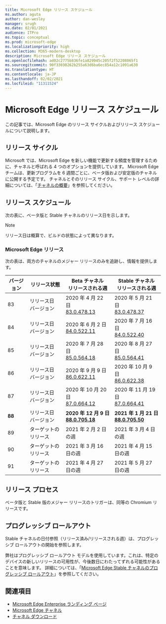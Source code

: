 ```yaml
---
title: Microsoft Edge リリース スケジュール
ms.author: aguta
author: dan-wesley
manager: srugh
ms.date: 02/01/2021
audience: ITPro
ms.topic: conceptual
ms.prod: microsoft-edge
ms.localizationpriority: high
ms.collection: M365-modern-desktop
description: Microsoft Edge リリース スケジュール
ms.openlocfilehash: ad02c2775b836fe1a829945c205f2f52208065f1
ms.sourcegitcommit: 90f33698262b255a63d6ba6ec854a12c1091a630
ms.translationtype: HT
ms.contentlocale: ja-JP
ms.lasthandoff: 02/02/2021
ms.locfileid: "11311524"
---
```

# Microsoft Edge リリース スケジュール

この記事では、Microsoft Edge のリリース サイクルおよびリリース スケジュールについて説明します。

## リリース サイクル

Microsoft では、Microsoft Edge を新しい機能で更新する頻度を管理するために、チャネルと呼ばれる 4 つのオプションを提供しています。 Microsoft Edge チームは、更新プログラムを 6 週間ごとに、ベータ版および安定版のチャネルに公開する予定です。 チャネルとそのリリース サイクル、サポート レベルの詳細については、「[チャネルの概要](https://docs.microsoft.com/DeployEdge/microsoft-edge-channels#channel-overview)」を参照してください。

## リリース スケジュール

次の表に、ベータ版と Stable チャネルのリリース日を示します。

> [!NOTE]
> リリース日は概算で、ビルドの状態によって異なります。

### Microsoft Edge リリース

次の表は、両方のチャネルのメジャー リリースのみを追跡し、情報を提供します。

| バージョン | リリース状態 | Beta チャネル<br>リリースされる週 | Stable チャネル<br>リリースされる週 |
|---------|-----|------|--------|
| 83 | リリース日<br>バージョン | 2020 年 4 月 22 日<br>[83.0.478.13](https://docs.microsoft.com/DeployEdge/microsoft-edge-relnote-archive-beta-channel#version-83047813-april-22) | 2020 年 5 月 21 日<br> [83.0.478.37](https://docs.microsoft.com/DeployEdge/microsoft-edge-relnote-archive-stable-channel#version-83047837-may-21) |
| 84 | リリース日<br>バージョン | 2020 年 6 月 2 日<br>[84.0.522.11](https://docs.microsoft.com/DeployEdge/microsoft-edge-relnote-archive-beta-channel#version-84052211-june-2) | 2020 年 7 月 16 日<br> [84.0.522.40](https://docs.microsoft.com/DeployEdge/microsoft-edge-relnote-archive-stable-channel#version-84052240-july-16) |
| 85 | リリース日<br>バージョン | 2020 年 7 月 28 日<br>[85.0.564.18](https://docs.microsoft.com/DeployEdge/microsoft-edge-relnote-archive-beta-channel#version-85056418-july-28)  | 2020 年 8 月 27 日<br>[85.0.564.41](https://docs.microsoft.com/DeployEdge/microsoft-edge-relnote-stable-channel#version-85056441-august-27) |
| 86 | リリース日<br>バージョン | 2020 年 9 月 9 日<br>[86.0.622.11](https://docs.microsoft.com/DeployEdge/microsoft-edge-relnote-beta-channel#version-86062211-september-9) | 2020 年 10 月 9 日<br>[86.0.622.38](https://docs.microsoft.com/deployedge/microsoft-edge-relnote-stable-channel#version-86062238-october-9) |
| 87 | リリース日<br>バージョン | 2020 年 10 月 20 日<br>[87.0.664.12](https://docs.microsoft.com/deployedge/microsoft-edge-relnote-beta-channel#version-87066412--october-20) | 2020 年 11 月 19 日<br>[87.0.664.41](https://docs.microsoft.com/deployedge/microsoft-edge-relnote-stable-channel#version-87066441-november-19) |
| **88** | リリース日<br>バージョン | **2020 年 12 月 9 日**<br>**[88.0.705.18](https://docs.microsoft.com/deployedge/microsoft-edge-relnote-beta-channel#version-88070518-december-9)** | **2021 年 1 月 21 日**<br>**[88.0.705.50](https://docs.microsoft.com/deployedge/microsoft-edge-relnote-stable-channel#version-88070550-january-21)**|
| 89 | ターゲットのリリース | 2021 年 2 月 2 日の週 | 2021 年 3 月 4 日の週 |
| 90 | ターゲットのリリース | 2021 年 3 月 16 日の週 | 2021 年 4 月 15 日の週 |
| 91 | ターゲットのリリース | 2021 年 4 月 27 日の週 | 2021 年 5 月 27 日の週 |

## リリース プロセス

ベータ版と Stable 版のメジャー リリースのトリガーは、同等の Chromium リリースです。

## プログレッシブ ロールアウト

Stable チャネルの日付参照（リリース済み/リリースされる週）は、プログレッシブ ロールアウトの開始を参照します。

弊社はプログレッシブ ロールアウト モデルを使用しています。これは、特定のデバイスの新しいリリースの可用性が、今後数日にわたってずれる可能性があることを意味します。 詳細については、「[Microsoft Edge Stable チャネルのプログレッシブ ロールアウト](microsoft-edge-update-progressive-rollout.md)」を参照してください。

## 関連項目

- [Microsoft Edge Enterprise ランディング ページ](https://aka.ms/EdgeEnterprise)
- [Microsoft Edge チャネル](microsoft-edge-channels.md)
- [チャネル ダウンロード](https://www.microsoft.com/edge/business/download)